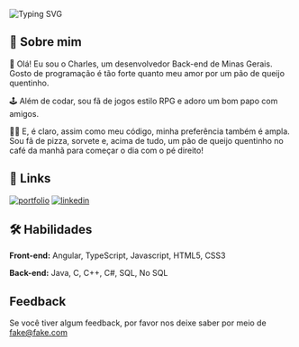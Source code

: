 ![Typing SVG](https://readme-typing-svg.demolab.com?font=Fira+Code&pause=1000&color=228B22&center=true&vCenter=true&random=true&width=608&lines=Welcome+to+my+profile;Code%2C+coffee+and+welcome!+%E2%98%95;Persistence+and+code+are+the+keys;Create%2C+inspire%2C+innovate;Keep+going;Dream+big)


## 🚀 Sobre mim

👋 Olá! Eu sou o Charles, um desenvolvedor Back-end de Minas Gerais.
Gosto de programação é tão forte quanto meu amor por um pão de queijo quentinho.

🕹 Além de codar, sou fã de jogos estilo RPG e adoro um bom papo com amigos.

🍕🍦 E, é claro, assim como meu código, minha preferência também é ampla. Sou fã de pizza, sorvete e, acima de tudo, um pão de queijo quentinho no café da manhã para começar o dia com o pé direito!


## 🔗 Links
[![portfolio](https://img.shields.io/badge/Instagram-000?style=for-the-badge&logo=instagram&logoColor=white)](https://katherineoelsner.com/)
[![linkedin](https://img.shields.io/badge/linkedin-0A66C2?style=for-the-badge&logo=linkedin&logoColor=white)](https://www.linkedin.com/)


## 🛠 Habilidades

**Front-end:** Angular, TypeScript, Javascript, HTML5, CSS3

**Back-end:** Java, C, C++, C#, SQL, No SQL 


## Feedback

Se você tiver algum feedback, por favor nos deixe saber por meio de fake@fake.com

